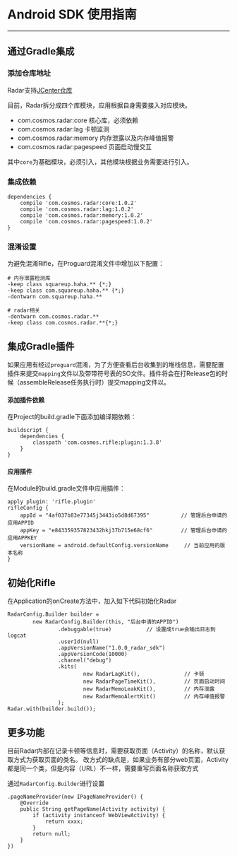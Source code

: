 # Android SDK 使用指南

---

## 通过Gradle集成

### 添加仓库地址
Radar支持[JCenter仓库](http://jcenter.bintray.com/com/cosmos/rifle/)

目前，Radar拆分成四个库模块，应用根据自身需要接入对应模块。

- com.cosmos.radar:core             核心库，必须依赖
- com.cosmos.radar:lag              卡顿监测
- com.cosmos.radar:memory           内存泄露以及内存峰值报警
- com.cosmos.radar:pagespeed        页面启动慢交互

其中`core`为基础模块，必须引入，其他模块根据业务需要进行引入。

### 集成依赖
```
dependencies {
    compile 'com.cosmos.radar:core:1.0.2'
    compile 'com.cosmos.radar:lag:1.0.2'
    compile 'com.cosmos.radar:memory:1.0.2'
    compile 'com.cosmos.radar:pagespeed:1.0.2'
}
```

### 混淆设置
为避免混淆Rifle，在Proguard混淆文件中增加以下配置：

```
# 内存泄露检测库
-keep class squareup.haha.** {*;}
-keep class com.squareup.haha.** {*;}
-dontwarn com.squareup.haha.**

# radar相关
-dontwarn com.cosmos.radar.**
-keep class com.cosmos.radar.**{*;}
```

## 集成Gradle插件
如果应用有经过`proguard`混淆，为了方便查看后台收集到的堆栈信息，需要配置插件来提交`mapping`文件以及带带符号表的SO文件。插件将会在打Release包的时候（assembleRelease任务执行时）提交mapping文件以。

#### 添加插件依赖
在Project的build.gradle下面添加编译期依赖：

```
buildscript {
    dependencies {
        classpath 'com.cosmos.rifle:plugin:1.3.8'
    }
}
```

#### 应用插件
在Module的build.gradle文件中应用插件：

```
apply plugin: 'rifle.plugin'
rifleConfig {
    appId = "4af037b83e77345j3443io5d8d67395"          // 管理后台申请的应用APPID
    appKey = "e843359357823432hkj37b715e68cf6"         // 管理后台申请的应用APPKEY
    versionName = android.defaultConfig.versionName     // 当前应用的版本名称
}
```

## 初始化Rifle

在Application的onCreate方法中，加入如下代码初始化Radar

```
RadarConfig.Builder builder =
        new RadarConfig.Builder(this, "后台申请的APPID")
                .debuggable(true)           // 设置成true会输出日志到logcat
                .userId(null)
                .appVersionName("1.0.0_radar_sdk")
                .appVersionCode(10000)
                .channel("debug")
                .kits(
                        new RadarLagKit(),              // 卡顿
                        new RadarPageTimeKit(),         // 页面启动时间
                        new RadarMemoLeakKit(),         // 内存泄露
                        new RadarMemoAlertKit()         // 内存峰值报警
                );
Radar.with(builder.build());
```

## 更多功能
目前Radar内部在记录卡顿等信息时，需要获取页面（Activity）的名称，默认获取方式为获取页面的类名。
改方式的缺点是，如果业务有部分web页面，Activity都是同一个类，但是内容（URL）不一样，需要重写页面名称获取方式

通过`RadarConfig.Builder`进行设置
```
.pageNameProvider(new IPageNameProvider() {
    @Override
    public String getPageName(Activity activity) {
        if (activity instanceof WebViewActivity) {
            return xxxx;
        }
        return null;
    }
})
```

